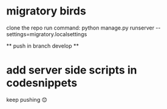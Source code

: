 # migratory birds
clone the repo
run command:
  python manage.py runserver --settings=migratory.localsettings

** push in branch develop **

# add server side scripts in codesnippets

keep pushing :blush: